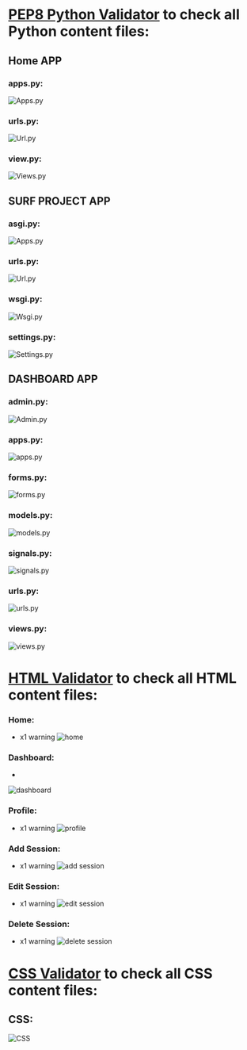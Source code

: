 # [PEP8 Python Validator](http://pep8online.com/) to check all Python content files:

## Home APP
### apps.py:
![Apps.py](/readmeimages/apps_py_home.png)

### urls.py:
![Url.py](/readmeimages/urls_py_home.png)

### view.py:
![Views.py](/readmeimages/views_py_home.png)

## SURF PROJECT APP

### asgi.py:
![Apps.py](/readmeimages/asgi_py_project.png)

### urls.py:
![Url.py](/readmeimages/urls_py_project.png)

### wsgi.py:
![Wsgi.py](/readmeimages/wsgi_py_project.png)

### settings.py:
![Settings.py](/readmeimages/settings_py_project.png)

## DASHBOARD APP

### admin.py:
![Admin.py](/readmeimages/admin_py_dash.png)

### apps.py:
![apps.py](/readmeimages/apps_py_dash.png)

### forms.py:
![forms.py](/readmeimages/forms_py_dash.png)

### models.py:
![models.py](/readmeimages/models_py_dash.png)

### signals.py:
![signals.py](/readmeimages/signals_py_dash.png)

### urls.py:
![urls.py](/readmeimages/urls_py_dash.png)

### views.py:
![views.py](/readmeimages/views_py_dash.png)

# [HTML Validator](https://validator.w3.org/#validate_by_input) to check all HTML content files:

### Home:
- x1 warning 
![home](/readmeimages/html_home.png)

### Dashboard:
- 
![dashboard](/readmeimages/html_dashboard.png)

### Profile:
- x1 warning 
![profile](/readmeimages/html_profile.png)

### Add Session:
- x1 warning 
![add session](/readmeimages/html_addsession.png)

### Edit Session:
- x1 warning 
![edit session](/readmeimages/html_editsession.png)

### Delete Session:
- x1 warning 
![delete session](/readmeimages/html_deletesession.png)

# [CSS Validator](https://jigsaw.w3.org/css-validator/#validate_by_input) to check all CSS content files:

## CSS:
![CSS](/readmeimages/css_test.png)

